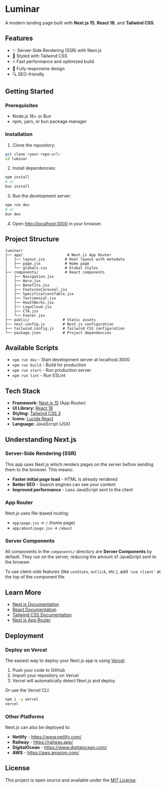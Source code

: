 # Luminar

A modern landing page built with **Next.js 15**, **React 18**, and **Tailwind CSS**.

## Features

- ✨ Server-Side Rendering (SSR) with Next.js
- 🎨 Styled with Tailwind CSS
- ⚡ Fast performance and optimized build
- 📱 Fully responsive design
- 🔍 SEO-friendly

## Getting Started

### Prerequisites

- Node.js 18+ or Bun
- npm, yarn, or bun package manager

### Installation

1. Clone the repository:
```bash
git clone <your-repo-url>
cd luminar
```

2. Install dependencies:
```bash
npm install
# or
bun install
```

3. Run the development server:
```bash
npm run dev
# or
bun dev
```

4. Open [http://localhost:3000](http://localhost:3000) in your browser.

## Project Structure

```
luminar/
├── app/                    # Next.js App Router
│   ├── layout.jsx         # Root layout with metadata
│   ├── page.jsx           # Home page
│   └── globals.css        # Global styles
├── components/            # React components
│   ├── Navigation.jsx
│   ├── Hero.jsx
│   ├── Benefits.jsx
│   ├── FeaturesCarousel.jsx
│   ├── SpecificationsTable.jsx
│   ├── Testimonial.jsx
│   ├── HowItWorks.jsx
│   ├── LogoCloud.jsx
│   ├── CTA.jsx
│   └── Footer.jsx
├── public/               # Static assets
├── next.config.js        # Next.js configuration
├── tailwind.config.js    # Tailwind CSS configuration
└── package.json          # Project dependencies
```

## Available Scripts

- `npm run dev` - Start development server at localhost:3000
- `npm run build` - Build for production
- `npm run start` - Run production server
- `npm run lint` - Run ESLint

## Tech Stack

- **Framework:** [Next.js 15](https://nextjs.org/) (App Router)
- **UI Library:** [React 18](https://react.dev/)
- **Styling:** [Tailwind CSS 3](https://tailwindcss.com/)
- **Icons:** [Lucide React](https://lucide.dev/)
- **Language:** JavaScript (JSX)

## Understanding Next.js

### Server-Side Rendering (SSR)

This app uses Next.js which renders pages on the server before sending them to the browser. This means:

- **Faster initial page load** - HTML is already rendered
- **Better SEO** - Search engines can see your content
- **Improved performance** - Less JavaScript sent to the client

### App Router

Next.js uses file-based routing:
- `app/page.jsx` → `/` (home page)
- `app/about/page.jsx` → `/about`

### Server Components

All components in the `components/` directory are **Server Components** by default. They run on the server, reducing the amount of JavaScript sent to the browser.

To use client-side features (like `useState`, `onClick`, etc.), add `'use client'` at the top of the component file.

## Learn More

- [Next.js Documentation](https://nextjs.org/docs)
- [React Documentation](https://react.dev/)
- [Tailwind CSS Documentation](https://tailwindcss.com/docs)
- [Next.js App Router](https://nextjs.org/docs/app)

## Deployment

### Deploy on Vercel

The easiest way to deploy your Next.js app is using [Vercel](https://vercel.com):

1. Push your code to GitHub
2. Import your repository on Vercel
3. Vercel will automatically detect Next.js and deploy

Or use the Vercel CLI:
```bash
npm i -g vercel
vercel
```

### Other Platforms

Next.js can also be deployed to:
- **Netlify** - https://www.netlify.com/
- **Railway** - https://railway.app/
- **DigitalOcean** - https://www.digitalocean.com/
- **AWS** - https://aws.amazon.com/

## License

This project is open source and available under the [MIT License](LICENSE).
